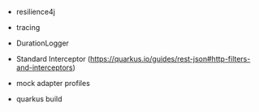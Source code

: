 - resilience4j
- tracing
- DurationLogger
- Standard Interceptor (https://quarkus.io/guides/rest-json#http-filters-and-interceptors)  

- mock adapter profiles

- quarkus build
